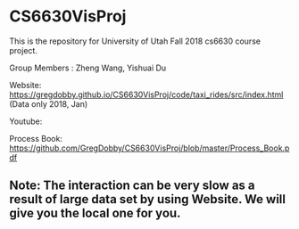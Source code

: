 # CS6630VisProj

This is the repository for University of Utah Fall 2018 cs6630 course project.

Group Members : Zheng Wang, Yishuai Du

Website: https://gregdobby.github.io/CS6630VisProj/code/taxi_rides/src/index.html (Data only 2018, Jan) 



Youtube:

Process Book: https://github.com/GregDobby/CS6630VisProj/blob/master/Process_Book.pdf



## Note: The interaction can be very slow as a result of large data set by using Website. We will give you the local one for you. 
